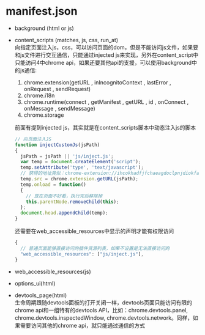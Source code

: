# manifest.json

- background (html or js)
- content_scripts (matches, js, css, run_at)  
向指定页面注入js，css，可以访问页面的dom，但是不能访问js文件，如果要和js文件进行交互通信，只能通过injected js来实现，另外在content_script中只能访问4中chrome api，如果还要其他api的支援，可以使用background中的js通信:
  1. chrome.extension(getURL , inIncognitoContext , lastError , onRequest , sendRequest)
  2. chrome.i18n
  3. chrome.runtime(connect , getManifest , getURL , id , onConnect , onMessage , sendMessage)
  4. chrome.storage  

  前面有提到injected js，其实就是在content_scripts脚本中动态注入js的脚本
  ```js
  // 向页面注入JS
  function injectCustomJs(jsPath)
  {
    jsPath = jsPath || 'js/inject.js';
    var temp = document.createElement('script');
    temp.setAttribute('type', 'text/javascript');
    // 获得的地址类似：chrome-extension://ihcokhadfjfchaeagdoclpnjdiokfakg/js/inject.js
    temp.src = chrome.extension.getURL(jsPath);
    temp.onload = function()
    {
      // 放在页面不好看，执行完后移除掉
      this.parentNode.removeChild(this);
    };
    document.head.appendChild(temp);
  }
  ```
  还需要在web_accessible_resources中显示的声明才能有权限访问
  ```js
  {
    // 普通页面能够直接访问的插件资源列表，如果不设置是无法直接访问的
    "web_accessible_resources": ["js/inject.js"],
  }
  ```
- web_accessible_resources(js)
- options_ui(html)
- devtools_page(html)  
  生命周期跟随devtools面板的打开关闭一样，devtools页面只能访问有限的chrome api和一组特有的devtools API，比如：chrome.devtools.panel, chrome.devtools.inspectedWindow, chrome.devtools.network。同样，如果需要访问其他的chrome api，就只能通过通信的方式